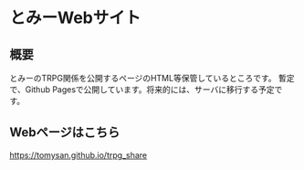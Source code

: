 # とみーWebサイト
## 概要
とみーのTRPG関係を公開するページのHTML等保管しているところです。
暫定で、Github Pagesで公開しています。将来的には、サーバに移行する予定です。
## Webページはこちら
https://tomysan.github.io/trpg_share